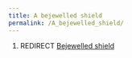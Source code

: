 ```yaml
---
title: A bejewelled shield
permalink: /A_bejewelled_shield/
---
```


1.  REDIRECT [Bejewelled shield](Bejewelled_shield "wikilink")